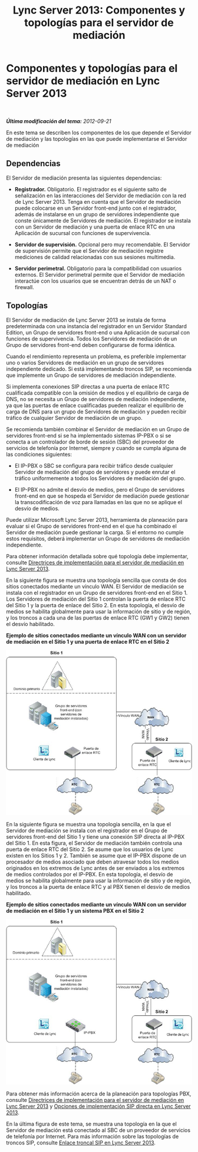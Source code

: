 ﻿---
title: 'Lync Server 2013: Componentes y topologías para el servidor de mediación '
TOCTitle: 'Componentes y topologías para el servidor de mediación '
ms:assetid: 71397168-36c3-4d21-b8ef-db6a751634ee
ms:mtpsurl: https://technet.microsoft.com/es-es/library/Gg398537(v=OCS.15)
ms:contentKeyID: 48275619
ms.date: 01/07/2017
mtps_version: v=OCS.15
ms.translationtype: HT
---

# Componentes y topologías para el servidor de mediación en Lync Server 2013

 

_**Última modificación del tema:** 2012-09-21_

En este tema se describen los componentes de los que depende el Servidor de mediación y las topologías en las que puede implementarse el Servidor de mediación

## Dependencias

El Servidor de mediación presenta las siguientes dependencias:

  - **Registrador.** Obligatorio. El registrador es el siguiente salto de señalización en las interacciones del Servidor de mediación con la red de Lync Server 2013. Tenga en cuenta que el Servidor de mediación puede colocarse en un Servidor front-end junto con el registrador, además de instalarse en un grupo de servidores independiente que conste únicamente de Servidores de mediación. El registrador se instala con un Servidor de mediación y una puerta de enlace RTC en una Aplicación de sucursal con funciones de supervivencia.

  - **Servidor de supervisión.** Opcional pero muy recomendable. El Servidor de supervisión permite que el Servidor de mediación registre mediciones de calidad relacionadas con sus sesiones multimedia.

  - **Servidor perimetral.** Obligatorio para la compatibilidad con usuarios externos. El Servidor perimetral permite que el Servidor de mediación interactúe con los usuarios que se encuentran detrás de un NAT o firewall.

## Topologías

El Servidor de mediación de Lync Server 2013 se instala de forma predeterminada con una instancia del registrador en un Servidor Standard Edition, un Grupo de servidores front-end o una Aplicación de sucursal con funciones de supervivencia. Todos los Servidores de mediación de un Grupo de servidores front-end deben configurarse de forma idéntica.

Cuando el rendimiento representa un problema, es preferible implementar uno o varios Servidores de mediación en un grupo de servidores independiente dedicado. Si está implementando troncos SIP, se recomienda que implemente un Grupo de servidores de mediación independiente.

Si implementa conexiones SIP directas a una puerta de enlace RTC cualificada compatible con la omisión de medios y el equilibrio de carga de DNS, no se necesita un Grupo de servidores de mediación independiente, ya que las puertas de enlace cualificadas pueden realizar el equilibrio de carga de DNS para un grupo de Servidores de mediación y pueden recibir tráfico de cualquier Servidor de mediación de un grupo.

Se recomienda también combinar el Servidor de mediación en un Grupo de servidores front-end si se ha implementado sistemas IP-PBX o si se conecta a un controlador de borde de sesión (SBC) del proveedor de servicios de telefonía por Internet, siempre y cuando se cumpla alguna de las condiciones siguientes:

  - El IP-PBX o SBC se configura para recibir tráfico desde cualquier Servidor de mediación del grupo de servidores y puede enrutar el tráfico uniformemente a todos los Servidores de mediación del grupo.

  - El IP-PBX no admite el desvío de medios, pero el Grupo de servidores front-end en que se hospeda el Servidor de mediación puede gestionar la transcodificación de voz para llamadas en las que no se aplique el desvío de medios.

Puede utilizar Microsoft Lync Server 2013, herramienta de planeación para evaluar si el Grupo de servidores front-end en el que ha combinado el Servidor de mediación puede gestionar la carga. Si el entorno no cumple estos requisitos, deberá implementar un Grupo de servidores de mediación independiente.

Para obtener información detallada sobre qué topología debe implementar, consulte [Directrices de implementación para el servidor de mediación en Lync Server 2013](lync-server-2013-deployment-guidelines-for-mediation-server.md).

En la siguiente figura se muestra una topología sencilla que consta de dos sitios conectados mediante un vínculo WAN. El Servidor de mediación se instala con el registrador en un Grupo de servidores front-end en el Sitio 1. Los Servidores de mediación del Sitio 1 controlan la puerta de enlace RTC del Sitio 1 y la puerta de enlace del Sitio 2. En esta topología, el desvío de medios se habilita globalmente para usar la información de sitio y de región, y los troncos a cada una de las puertas de enlace RTC (GW1 y GW2) tienen el desvío habilitado.

**Ejemplo de sitios conectados mediante un vínculo WAN con un servidor de mediación en el Sitio 1 y una puerta de enlace RTC en el Sitio 2**

![Puerta de enlace de WAN de topología de voz con servidor de mediación](images/Gg398537.67872e61-1444-447b-918c-abe89abc3004(OCS.15).jpg "Puerta de enlace de WAN de topología de voz con servidor de mediación")

En la siguiente figura se muestra una topología sencilla, en la que el Servidor de mediación se instala con el registrador en el Grupo de servidores front-end del Sitio 1 y tiene una conexión SIP directa al IP-PBX del Sitio 1. En esta figura, el Servidor de mediación también controla una puerta de enlace RTC del Sitio 2. Se asume que los usuarios de Lync existen en los Sitios 1 y 2. También se asume que el IP-PBX dispone de un procesador de medios asociado que deben atravesar todos los medios originados en los extremos de Lync antes de ser enviados a los extremos de medios controlados por el IP-PBX. En esta topología, el desvío de medios se habilita globalmente para usar la información de sitio y de región, y los troncos a la puerta de enlace RTC y al PBX tienen el desvío de medios habilitado.

**Ejemplo de sitios conectados mediante un vínculo WAN con un servidor de mediación en el Sitio 1 y un sistema PBX en el Sitio 2**

![PBX de WAN del servidor de mediación de topología de voz](images/Gg398537.df6c8a5b-8431-4187-907d-ff5ca26eeeec(OCS.15).jpg "PBX de WAN del servidor de mediación de topología de voz")

Para obtener más información acerca de la planeación para topologías PBX, consulte [Directrices de implementación para el servidor de mediación en Lync Server 2013](lync-server-2013-deployment-guidelines-for-mediation-server.md) y [Opciones de implementación SIP directa en Lync Server 2013](lync-server-2013-direct-sip-deployment-options.md).

En la última figura de este tema, se muestra una topología en la que el Servidor de mediación está conectado al SBC de un proveedor de servicios de telefonía por Internet. Para más información sobre las topologías de troncos SIP, consulte [Enlace troncal SIP en Lync Server 2013](lync-server-2013-sip-trunking.md).


